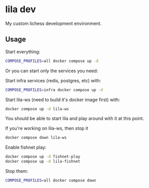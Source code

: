 # lila dev

My custom lichess development environment.

## Usage

Start everything:

```bash
COMPOSE_PROFILES=all docker compose up -d
```

Or you can start only the services you need:

Start infra services (redis, postgres, etc) with:

```bash
COMPOSE_PROFILES=infra docker compose up -d
``````

Start lila-ws (need to build it's docker image first) with:

```bash
docker compose up -d lila-ws
```

You should be able to start lila and play around with it at this point.

If you're working on lila-ws, then stop it

```bash
docker compose down lila-ws
```

Enable fishnet play:

```bash
docker compose up -d fishnet-play
docker compose up -d lila-fishnet
```


Stop them:

```bash
COMPOSE_PROFILES=all docker compose down
```


